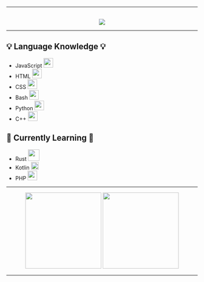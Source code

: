 <hr>
<p align="center">
  <br>
  <img src="https://readme-typing-svg.herokuapp.com?color=%2358a6ff&lines=GNU%2FLinux+%3C3&center=true">
</p>
<hr>
  <h2>💡 Language Knowledge 💡</h2>
  <ul>
    <li>
    JavaScript <img src="https://cdn.jsdelivr.net/gh/devicons/devicon/icons/javascript/javascript-original.svg" style="width: 25px; height: 25px;"/>
    </li>
    <li>
    HTML <img src="https://cdn.jsdelivr.net/gh/devicons/devicon/icons/html5/html5-original.svg" style="width: 25px; height: 25px;"/>
    </li>
    <li>
    CSS <img src="https://cdn.jsdelivr.net/gh/devicons/devicon/icons/css3/css3-original.svg" style="width: 25px; height: 25px;"/>
    </li>
    <li>
    Bash <img src="https://cdn.jsdelivr.net/gh/devicons/devicon/icons/bash/bash-original.svg" style="width: 25px; height: 25px;"/>
    </li>
    <li>
    Python <img src="https://cdn.jsdelivr.net/gh/devicons/devicon/icons/python/python-original.svg" style="width: 25px; height: 25px;"/>
    </li>
    <li>
    C++ <img src="https://cdn.jsdelivr.net/gh/devicons/devicon/icons/cplusplus/cplusplus-original.svg" style="width: 25px; height: 25px;"/>
    </li>
  </ul>
  <h2>🚀 Currently Learning 🚀</h2>
  <ul>
    <li>
    Rust <img src="https://cdn.jsdelivr.net/gh/devicons/devicon/icons/rust/rust-plain.svg" style="width: 30px; height: 30px;"/>
    </li>
    <li>
    Kotlin <img src="https://cdn.jsdelivr.net/gh/devicons/devicon/icons/kotlin/kotlin-original.svg" style="width: 20px; height: 20px;"/>
    </li>
    <li>
    PHP <img src="https://cdn.jsdelivr.net/gh/devicons/devicon/icons/php/php-original.svg" style="width: 25px; height: 25px;"/>
    </li>
  </ul>
<hr>
<p align="center">
  <img src="https://github-readme-stats.vercel.app/api?username=K1llf0rce&show_icons=true&theme=dark&hide_border=true" height="200">
  <img src="https://github-readme-stats.vercel.app/api/top-langs/?username=K1llf0rce&theme=dark&hide_border=true" height="200">
</p>
<hr>
